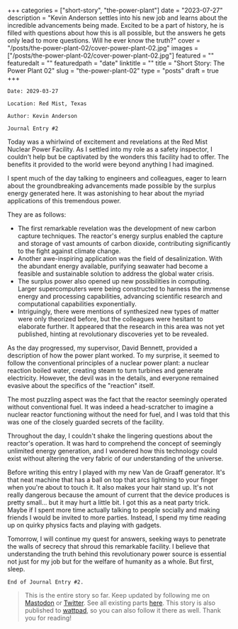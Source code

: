 +++
categories = ["short-story", "the-power-plant"]
date = "2023-07-27"
description = "Kevin Anderson settles into his new job and learns about the incredible advancements being made. Excited to be a part of history, he is filled with questions about how this is all possible, but the answers he gets only lead to more questions. Will he ever know the truth?"
cover = "/posts/the-power-plant-02/cover-power-plant-02.jpg"
images = ["/posts/the-power-plant-02/cover-power-plant-02.jpg"]
featured = ""
featuredalt = ""
featuredpath = "date"
linktitle = ""
title = "Short Story: The Power Plant 02"
slug = "the-power-plant-02"
type = "posts"
draft = true
+++

```
Date: 2029-03-27

Location: Red Mist, Texas

Author: Kevin Anderson

Journal Entry #2
```

Today was a whirlwind of excitement and revelations at the Red Mist Nuclear Power Facility. As I settled into my role as a safety inspector, I couldn't help but be captivated by the wonders this facility had to offer. The benefits it provided to the world were beyond anything I had imagined.

I spent much of the day talking to engineers and colleagues, eager to learn about the groundbreaking advancements made possible by the surplus energy generated here. It was astonishing to hear about the myriad applications of this tremendous power.

They are as follows:

- The first remarkable revelation was the development of new carbon capture techniques. The reactor's energy surplus enabled the capture and storage of vast amounts of carbon dioxide, contributing significantly to the fight against climate change.
- Another awe-inspiring application was the field of desalinization. With the abundant energy available, purifying seawater had become a feasible and sustainable solution to address the global water crisis.
- The surplus power also opened up new possibilities in computing. Larger supercomputers were being constructed to harness the immense energy and processing capabilities, advancing scientific research and computational capabilities exponentially.
- Intriguingly, there were mentions of synthesized new types of matter were only theorized before, but the colleagues were hesitant to elaborate further. It appeared that the research in this area was not yet published, hinting at revolutionary discoveries yet to be revealed.

As the day progressed, my supervisor, David Bennett, provided a description of how the power plant worked. To my surprise, it seemed to follow the conventional principles of a nuclear power plant: a nuclear reaction boiled water, creating steam to turn turbines and generate electricity. However, the devil was in the details, and everyone remained evasive about the specifics of the "reaction" itself.

The most puzzling aspect was the fact that the reactor seemingly operated without conventional fuel. It was indeed a head-scratcher to imagine a nuclear reactor functioning without the need for fuel, and I was told that this was one of the closely guarded secrets of the facility.

Throughout the day, I couldn't shake the lingering questions about the reactor's operation. It was hard to comprehend the concept of seemingly unlimited energy generation, and I wondered how this technology could exist without altering the very fabric of our understanding of the universe.

Before writing this entry I played with my new Van de Graaff generator. It's that neat machine that has a ball on top that arcs lightning to your finger when you're about to touch it. It also makes your hair stand up. It's not really dangerous because the amount of current that the device produces is pretty small... but it may hurt a little bit. I got this as a neat party trick. Maybe if I spent more time actually talking to people socially and making friends I would be invited to more parties. Instead, I spend my time reading up on quirky physics facts and playing with gadgets.

Tomorrow, I will continue my quest for answers, seeking ways to penetrate the walls of secrecy that shroud this remarkable facility. I believe that understanding the truth behind this revolutionary power source is essential not just for my job but for the welfare of humanity as a whole. But first, sleep.

```
End of Journal Entry #2.
```

<!-- > You reached the end of this part. [Continue to part 3.](/posts/the-power-plant-03) -->

> This is the entire story so far. Keep updated by following me on [Mastodon](https://infosec.exchange/@sudorandom) or [Twitter](https://twitter.com/sudorandom/). See all existing parts [here](/categories/the-power-plant/). This story is also published to [wattpad](https://www.wattpad.com/myworks/347737911-the-power-plant), so you can also follow it there as well. Thank you for reading!
